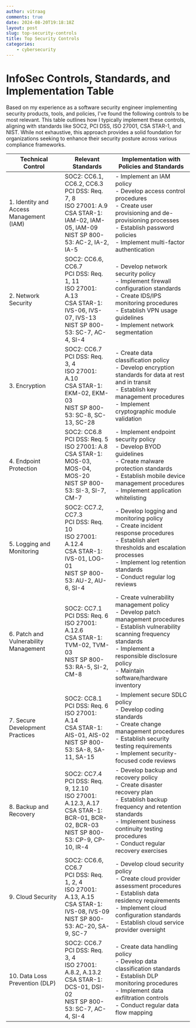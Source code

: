 ```yaml
---
author: vitraag
comments: true
date: 2024-08-20T19:18:18Z
layout: post
slug: top-security-controls 
title: Top Security Controls
categories:
    - cybersecurity
---
```

# InfoSec Controls, Standards, and Implementation Table

Based on my experience as a software security engineer implementing security products, tools, and policies, I've found the following controls to be most relevant. This table outlines how I typically implement these controls, aligning with standards like SOC2, PCI DSS, ISO 27001, CSA STAR-1, and NIST. While not exhaustive, this approach provides a solid foundation for organizations seeking to enhance their security posture across various compliance frameworks.

| Technical Control | Relevant Standards | Implementation with Policies and Standards |
|-------------------|---------------------|---------------------------------------------|
| 1. Identity and Access Management (IAM) | SOC2: CC6.1, CC6.2, CC6.3<br>PCI DSS: Req. 7, 8<br>ISO 27001: A.9<br>CSA STAR-1: IAM-02, IAM-05, IAM-09<br>NIST SP 800-53: AC-2, IA-2, IA-5 | - Implement an IAM policy<br>- Develop access control procedures<br>- Create user provisioning and de-provisioning processes<br>- Establish password policies<br>- Implement multi-factor authentication |
| 2. Network Security | SOC2: CC6.6, CC6.7<br>PCI DSS: Req. 1, 11<br>ISO 27001: A.13<br>CSA STAR-1: IVS-06, IVS-07, IVS-13<br>NIST SP 800-53: SC-7, AC-4, SI-4 | - Develop network security policy<br>- Implement firewall configuration standards<br>- Create IDS/IPS monitoring procedures<br>- Establish VPN usage guidelines<br>- Implement network segmentation |
| 3. Encryption | SOC2: CC6.7<br>PCI DSS: Req. 3, 4<br>ISO 27001: A.10<br>CSA STAR-1: EKM-02, EKM-03<br>NIST SP 800-53: SC-8, SC-13, SC-28 | - Create data classification policy<br>- Develop encryption standards for data at rest and in transit<br>- Establish key management procedures<br>- Implement cryptographic module validation |
| 4. Endpoint Protection | SOC2: CC6.8<br>PCI DSS: Req. 5<br>ISO 27001: A.8<br>CSA STAR-1: MOS-03, MOS-04, MOS-20<br>NIST SP 800-53: SI-3, SI-7, CM-7 | - Implement endpoint security policy<br>- Develop BYOD guidelines<br>- Create malware protection standards<br>- Establish mobile device management procedures<br>- Implement application whitelisting |
| 5. Logging and Monitoring | SOC2: CC7.2, CC7.3<br>PCI DSS: Req. 10<br>ISO 27001: A.12.4<br>CSA STAR-1: IVS-01, LOG-01<br>NIST SP 800-53: AU-2, AU-6, SI-4 | - Develop logging and monitoring policy<br>- Create incident response procedures<br>- Establish alert thresholds and escalation processes<br>- Implement log retention standards<br>- Conduct regular log reviews |
| 6. Patch and Vulnerability Management | SOC2: CC7.1<br>PCI DSS: Req. 6<br>ISO 27001: A.12.6<br>CSA STAR-1: TVM-02, TVM-03<br>NIST SP 800-53: RA-5, SI-2, CM-8 | - Create vulnerability management policy<br>- Develop patch management procedures<br>- Establish vulnerability scanning frequency standards<br>- Implement a responsible disclosure policy<br>- Maintain software/hardware inventory |
| 7. Secure Development Practices | SOC2: CC8.1<br>PCI DSS: Req. 6<br>ISO 27001: A.14<br>CSA STAR-1: AIS-01, AIS-02<br>NIST SP 800-53: SA-8, SA-11, SA-15 | - Implement secure SDLC policy<br>- Develop coding standards<br>- Create change management procedures<br>- Establish security testing requirements<br>- Implement security-focused code reviews |
| 8. Backup and Recovery | SOC2: CC7.4<br>PCI DSS: Req. 9, 12.10<br>ISO 27001: A.12.3, A.17<br>CSA STAR-1: BCR-01, BCR-02, BCR-03<br>NIST SP 800-53: CP-9, CP-10, IR-4 | - Develop backup and recovery policy<br>- Create disaster recovery plan<br>- Establish backup frequency and retention standards<br>- Implement business continuity testing procedures<br>- Conduct regular recovery exercises |
| 9. Cloud Security | SOC2: CC6.6, CC6.7<br>PCI DSS: Req. 1, 2, 4<br>ISO 27001: A.13, A.15<br>CSA STAR-1: IVS-08, IVS-09<br>NIST SP 800-53: AC-20, SA-9, SC-7 | - Develop cloud security policy<br>- Create cloud provider assessment procedures<br>- Establish data residency requirements<br>- Implement cloud configuration standards<br>- Establish cloud service provider oversight |
| 10. Data Loss Prevention (DLP) | SOC2: CC6.7<br>PCI DSS: Req. 3, 4<br>ISO 27001: A.8.2, A.13.2<br>CSA STAR-1: DCS-01, DSI-02<br>NIST SP 800-53: SC-7, AC-4, SI-4 | - Create data handling policy<br>- Develop data classification standards<br>- Establish DLP monitoring procedures<br>- Implement data exfiltration controls<br>- Conduct regular data flow mapping |
